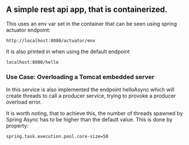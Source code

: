 
## A simple rest api app, that is containerized.

This uses an env var set in the container that can be seen using spring actuator endpoint:
```
http://localhost:8080/actuator/env
```

It is also printed in when using the default endpoint 
```
localhost:8080/hello
```

### Use Case: Overloading a Tomcat embedded server

In this service is also implemented the endpoint helloAsync which will create threads to call a producer service, trying 
to provoke a producer overload error.

It is worth noting, that to achieve this, the number of threads spawned by Spring Async has to be higher than the default 
value. This is done by property:

```
spring.task.execution.pool.core-size=50
```

